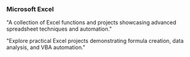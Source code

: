 ### Microsoft Excel

"A collection of Excel functions and projects showcasing advanced spreadsheet techniques and automation."

"Explore practical Excel projects demonstrating formula creation, data analysis, and VBA automation."
